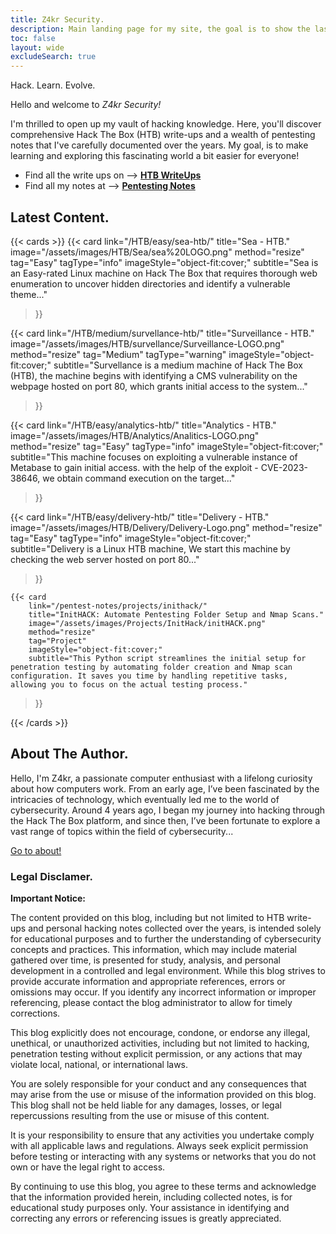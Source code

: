 ```yaml
---
title: Z4kr Security. 
description: Main landing page for my site, the goal is to show the last 9 writeups I have done.
toc: false
layout: wide
excludeSearch: true
---
```


<div class="hx:mt-4"></div>

<p class="hx:mb-12 hx:text-center hx:text-lg hx:text-gray-500 hx:dark:text-gray-400">
Hack. Learn. Evolve.
</p>

Hello and welcome to *Z4kr Security!*

I'm thrilled to open up my vault of hacking knowledge. Here, you'll discover comprehensive Hack The Box (HTB) write-ups and a wealth of pentesting notes that I've carefully documented over the years. My goal, is to make learning and exploring this fascinating world a bit easier for everyone!


- Find all the write ups on -->  **[HTB WriteUps](/HTB/)**
- Find all my notes at --> **[Pentesting Notes](/Pentest-Notes/)**

## Latest Content. 

{{< cards >}}
  {{< card
        link="/HTB/easy/sea-htb/"
        title="Sea - HTB."
        image="/assets/images/HTB/Sea/sea%20LOGO.png"
        method="resize"
        tag="Easy"
        tagType="info"
        imageStyle="object-fit:cover;"
        subtitle="Sea is an Easy-rated Linux machine on Hack The Box that requires thorough web enumeration to uncover hidden directories and identify a vulnerable theme..."
  >}}

  {{< card
        link="/HTB/medium/survellance-htb/"
        title="Surveillance - HTB."
        image="/assets/images/HTB/survellance/Surveillance-LOGO.png"
        method="resize"
        tag="Medium"
        tagType="warning"
        imageStyle="object-fit:cover;"
        subtitle="Survellance is a medium machine of Hack The Box (HTB), the machine  begins with identifying a CMS vulnerability on the webpage hosted on port 80, which grants initial access to the system..."
  >}}


  {{< card
        link="/HTB/easy/analytics-htb/"
        title="Analytics - HTB."
        image="/assets/images/HTB/Analytics/Analitics-LOGO.png"
        method="resize"
        tag="Easy"
        tagType="info"
        imageStyle="object-fit:cover;"
        subtitle="This machine focuses on exploiting a vulnerable instance of Metabase to gain initial access. with the help of the exploit - CVE-2023-38646, we obtain command execution on the target..."
  >}}


  {{< card
        link="/HTB/easy/delivery-htb/"
        title="Delivery - HTB."
        image="/assets/images/HTB/Delivery/Delivery-Logo.png"
        method="resize"
        tag="Easy"
        tagType="info"
        imageStyle="object-fit:cover;"
        subtitle="Delivery is a Linux HTB machine, We start this machine by checking the web server hosted on port 80..."
  >}}


    {{< card
        link="/pentest-notes/projects/inithack/"
        title="InitHACK: Automate Pentesting Folder Setup and Nmap Scans."
        image="/assets/images/Projects/InitHack/initHACK.png"
        method="resize"
        tag="Project"
        imageStyle="object-fit:cover;"
        subtitle="This Python script streamlines the initial setup for penetration testing by automating folder creation and Nmap scan configuration. It saves you time by handling repetitive tasks, allowing you to focus on the actual testing process."
  >}}

{{< /cards >}}




## About The Author.

Hello, I'm Z4kr, a passionate computer enthusiast with a lifelong curiosity about how computers work. From an early age, I’ve been fascinated by the intricacies of technology, which eventually led me to the world of cybersecurity. Around 4 years ago, I began my journey into hacking through the Hack The Box platform, and since then, I’ve been fortunate to explore a vast range of topics within the field of cybersecurity...

[Go to about!](/about/)

### Legal Disclamer.

**Important Notice:**

The content provided on this blog, including but not limited to HTB write-ups and personal hacking notes collected over the years, is intended solely for educational purposes and to further the understanding of cybersecurity concepts and practices. This information, which may include material gathered over time, is presented for study, analysis, and personal development in a controlled and legal environment. While this blog strives to provide accurate information and appropriate references, errors or omissions may occur. If you identify any incorrect information or improper referencing, please contact the blog administrator to allow for timely corrections.

This blog explicitly does not encourage, condone, or endorse any illegal, unethical, or unauthorized activities, including but not limited to hacking, penetration testing without explicit permission, or any actions that may violate local, national, or international laws.

You are solely responsible for your conduct and any consequences that may arise from the use or misuse of the information provided on this blog. This blog shall not be held liable for any damages, losses, or legal repercussions resulting from the use or misuse of this content.

It is your responsibility to ensure that any activities you undertake comply with all applicable laws and regulations. Always seek explicit permission before testing or interacting with any systems or networks that you do not own or have the legal right to access.

By continuing to use this blog, you agree to these terms and acknowledge that the information provided herein, including collected notes, is for educational study purposes only. Your assistance in identifying and correcting any errors or referencing issues is greatly appreciated.